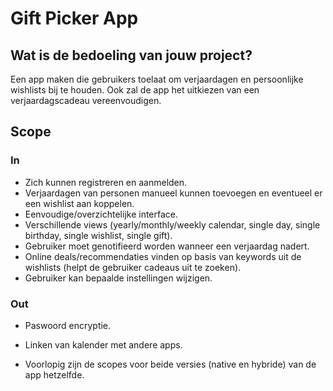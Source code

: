 # Gift Picker App
## Wat is de bedoeling van jouw project?
Een app maken die gebruikers toelaat om verjaardagen en persoonlijke wishlists bij te houden. Ook zal de app het uitkiezen van een verjaardagscadeau vereenvoudigen.

## Scope
### In
 * Zich kunnen registreren en aanmelden.
 * Verjaardagen van personen manueel kunnen toevoegen en eventueel er een wishlist aan koppelen.
 * Eenvoudige/overzichtelijke interface.
 * Verschillende views (yearly/monthly/weekly calendar, single day, single birthday, single wishlist, single gift).
 * Gebruiker moet genotifieerd worden wanneer een verjaardag nadert.
 * Online deals/recommendaties vinden op basis van keywords uit de wishlists (helpt de gebruiker cadeaus uit te zoeken).
 * Gebruiker kan bepaalde instellingen wijzigen.
 ### Out
 * Paswoord encryptie.
 * Linken van kalender met andere apps.
 
 * Voorlopig zijn de scopes voor beide versies (native en hybride) van de app hetzelfde.
